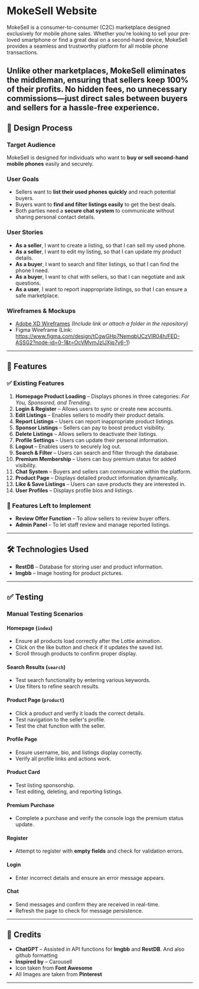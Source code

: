 # MokeSell Website

MokeSell is a consumer-to-consumer (C2C) marketplace designed exclusively for mobile phone sales. Whether you're looking to sell your pre-loved smartphone or find a great deal on a second-hand device, MokeSell provides a seamless and trustworthy platform for all mobile phone transactions.

Unlike other marketplaces, MokeSell eliminates the middleman, ensuring that sellers keep 100% of their profits. No hidden fees, no unnecessary commissions—just direct sales between buyers and sellers for a hassle-free experience.
---

## 📌 Design Process  

### **Target Audience**
MokeSell is designed for individuals who want to **buy or sell second-hand mobile phones** easily and securely.  

### **User Goals**
- Sellers want to **list their used phones quickly** and reach potential buyers.  
- Buyers want to **find and filter listings easily** to get the best deals.  
- Both parties need a **secure chat system** to communicate without sharing personal contact details.  

### **User Stories**
- **As a seller**, I want to create a listing, so that I can sell my used phone.  
- **As a seller**, I want to edit my listing, so that I can update my product details.  
- **As a buyer**, I want to search and filter listings, so that I can find the phone I need.  
- **As a buyer**, I want to chat with sellers, so that I can negotiate and ask questions.  
- **As a user**, I want to report inappropriate listings, so that I can ensure a safe marketplace.  

### **Wireframes & Mockups**
- [Adobe XD Wireframes](#) *(Include link or attach a folder in the repository)*  
- Figma Wireframe (Link: https://www.figma.com/design/tCgwGHp7NemqbUCzVIR04h/FED-ASSG2?node-id=0-1&t=OcVMvmJzIJXjp7v6-1)
---

## 🎯 Features  

### **✅ Existing Features**
1. **Homepage Product Loading** – Displays phones in three categories: *For You, Sponsored, and Trending*.  
2. **Login & Register** – Allows users to sync or create new accounts.  
3. **Edit Listings** – Enables sellers to modify their product details.  
4. **Report Listings** – Users can report inappropriate product listings.  
5. **Sponsor Listings** – Sellers can pay to boost product visibility.  
6. **Delete Listings** – Allows sellers to deactivate their listings.  
7. **Profile Settings** – Users can update their personal information.  
8. **Logout** – Enables users to securely log out.  
9. **Search & Filter** – Users can search and filter through the database.  
10. **Premium Membership** – Users can buy premium status for added visibility.  
11. **Chat System** – Buyers and sellers can communicate within the platform.  
12. **Product Page** – Displays detailed product information dynamically.  
13. **Like & Save Listings** – Users can save products they are interested in.  
14. **User Profiles** – Displays profile bios and listings.  

### **🚀 Features Left to Implement**
- **Review Offer Function** – To allow sellers to review buyer offers.  
- **Admin Panel** – To let staff review and manage reported listings.  

---

## 🛠 Technologies Used  

- **RestDB** – Database for storing user and product information.  
- **Imgbb** – Image hosting for product pictures.  

---

## ✅ Testing  

### **Manual Testing Scenarios**  

#### **Homepage (`index`)**
- Ensure all products load correctly after the Lottie animation.  
- Click on the like button and check if it updates the saved list.  
- Scroll through products to confirm proper display.  

#### **Search Results (`search`)**
- Test search functionality by entering various keywords.  
- Use filters to refine search results.  

#### **Product Page (`product`)**
- Click a product and verify it loads the correct details.  
- Test navigation to the seller's profile.  
- Test the chat function with the seller.  

#### **Profile Page**
- Ensure username, bio, and listings display correctly.  
- Verify all profile links and actions work.  

#### **Product Card**
- Test listing sponsorship.  
- Test editing, deleting, and reporting listings.  

#### **Premium Purchase**
- Complete a purchase and verify the console logs the premium status update.  

#### **Register**
- Attempt to register with **empty fields** and check for validation errors.  

#### **Login**
- Enter incorrect details and ensure an error message appears.  

#### **Chat**
- Send messages and confirm they are received in real-time.  
- Refresh the page to check for message persistence.  

---

## 📜 Credits  

- **ChatGPT** – Assisted in API functions for **Imgbb** and **RestDB**. And also github formatting
- **Inspired by** – Carousell
- Icon taken from **Font Awesome**
- All Images are taken from **Pinterest**

---


